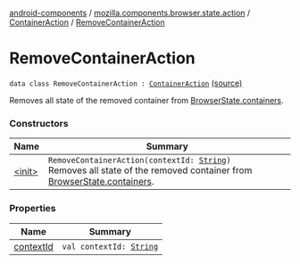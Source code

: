 [android-components](../../../index.md) / [mozilla.components.browser.state.action](../../index.md) / [ContainerAction](../index.md) / [RemoveContainerAction](./index.md)

# RemoveContainerAction

`data class RemoveContainerAction : `[`ContainerAction`](../index.md) [(source)](https://github.com/mozilla-mobile/android-components/blob/master/components/browser/state/src/main/java/mozilla/components/browser/state/action/BrowserAction.kt#L615)

Removes all state of the removed container from [BrowserState.containers](../../../mozilla.components.browser.state.state/-browser-state/containers.md).

### Constructors

| Name | Summary |
|---|---|
| [&lt;init&gt;](-init-.md) | `RemoveContainerAction(contextId: `[`String`](https://kotlinlang.org/api/latest/jvm/stdlib/kotlin/-string/index.html)`)`<br>Removes all state of the removed container from [BrowserState.containers](../../../mozilla.components.browser.state.state/-browser-state/containers.md). |

### Properties

| Name | Summary |
|---|---|
| [contextId](context-id.md) | `val contextId: `[`String`](https://kotlinlang.org/api/latest/jvm/stdlib/kotlin/-string/index.html) |

